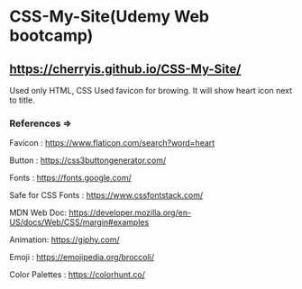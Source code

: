 # CSS-My-Site(Udemy Web bootcamp)
## https://cherryis.github.io/CSS-My-Site/
Used only HTML, CSS
Used favicon for browing. It will show heart icon next to title.

### References =>

Favicon : https://www.flaticon.com/search?word=heart

Button : https://css3buttongenerator.com/

Fonts : https://fonts.google.com/

Safe for CSS Fonts : https://www.cssfontstack.com/

MDN Web Doc: https://developer.mozilla.org/en-US/docs/Web/CSS/margin#examples

Animation: https://giphy.com/

Emoji : https://emojipedia.org/broccoli/

Color Palettes : https://colorhunt.co/
